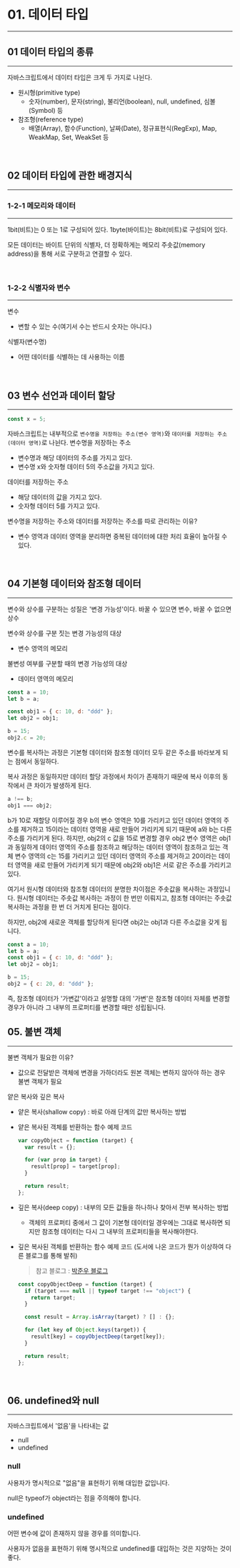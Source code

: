 # 01. 데이터 타입

---

## 01 데이터 타입의 종류

---

자바스크립트에서 데이터 타입은 크게 두 가지로 나뉜다.

- 원시형(primitive type)
  - 숫자(number), 문자(string), 불리언(boolean), null, undefined, 심볼(Symbol) 등
- 참조형(reference type)
  - 배열(Array), 함수(Function), 날짜(Date), 정규표현식(RegExp), Map, WeakMap, Set, WeakSet 등

<br />

## 02 데이터 타입에 관한 배경지식

---

### 1-2-1 메모리와 데이터

---

1bit(비트)는 0 또는 1로 구성되어 있다.
1byte(바이트)는 8bit(비트)로 구성되어 있다.

모든 데이터는 바이트 단위의 식별자, 더 정확하게는 메모리 주솟값(memory address)을 통해 서로 구분하고 연결할 수 있다.

<br />

### 1-2-2 식별자와 변수

---

변수

- 변할 수 있는 수(여기서 수는 반드시 숫자는 아니다.)

식별자(변수명)

- 어떤 데이터를 식별하는 데 사용하는 이름

<br />

## 03 변수 선언과 데이터 할당

---

```javascript
const x = 5;
```

자바스크립트는 내부적으로 `변수명을 저장하는 주소(변수 영역)`와 `데이터를 저장하는 주소(데이터 영역)`로 나뉜다.
변수명을 저장하는 주소

- 변수명과 해당 데이터의 주소를 가지고 있다.
- 변수명 x와 숫자형 데이터 5의 주소값을 가지고 있다.

데이터를 저장하는 주소

- 해당 데이터의 값을 가지고 있다.
- 숫자형 데이터 5를 가지고 있다.

변수명을 저장하는 주소와 데이터를 저장하는 주소를 따로 관리하는 이유?

- 변수 영역과 데이터 영역을 분리하면 중복된 데이터에 대한 처리 효율이 높아질 수 있다.

<br />

## 04 기본형 데이터와 참조형 데이터

---

변수와 상수를 구분하는 성질은 '변경 가능성'이다.
바꿀 수 있으면 변수, 바꿀 수 없으면 상수

변수와 상수를 구분 짓는 변경 가능성의 대상

- 변수 영역의 메모리

불변성 여부를 구분할 때의 변경 가능성의 대상

- 데이터 영역의 메모리

```javascript
const a = 10;
let b = a;

const obj1 = { c: 10, d: "ddd" };
let obj2 = obj1;

b = 15;
obj2.c = 20;
```

변수를 복사하는 과정은 기본형 데이터와 참조형 데이터 모두 같은 주소를 바라보게 되는 점에서 동일하다.

복사 과정은 동일하지만 데이터 할당 과정에서 차이가 존재하기 때문에 복사 이후의 동작에서 큰 차이가 발생하게 된다.

```javascript
a !== b;
obj1 === obj2;
```

b가 10로 재할당 이루어질 경우 b의 변수 영역은 10를 가리키고 있던 데이터 영역의 주소를 제거하고 15이라는 데이터 영역을 새로 만들어 가리키게 되기 때문에 a와 b는 다른 주소를 가리키게 된다.
하지만, obj2의 c 값을 15로 변경할 경우
obj2 변수 영역은 obj1과 동일하게 데이터 영역의 주소를 참조하고
해당하는 데이터 영역이 참조하고 있는 객체 변수 영역의 c는 15를 가리키고 있던 데이터 영역의 주소를 제거하고 20이라는 데이터 영역을 새로 만들어 가리키게 되기 때문에 obj2와 obj1은 서로 같은 주소를 가리키고 있다.

여기서 원시형 데이터와 참조형 데이터의 분명한 차이점은 주솟값을 복사하는 과정입니다.
원시형 데이터는 주솟값 복사하는 과정이 한 번만 이뤄지고,
참조형 데이터는 주솟값 복사하는 과정을 한 번 더 거치게 된다는 점이다.

하지만, obj2에 새로운 객체를 할당하게 된다면 obj2는 obj1과 다른 주소값을 갖게 됩니다.

```javascript
const a = 10;
let b = a;
const obj1 = { c: 10, d: "ddd" };
let obj2 = obj1;

b = 15;
obj2 = { c: 20, d: "ddd" };
```

즉, 참조형 데이터가 '가변값'이라고 설명할 대의 '가변'은 참조형 데이터 자체를 변경할 경우가 아니라 그 내부의 프로퍼티를 변경할 때만 성립됩니다.

## 05. 불변 객체

---

불변 객체가 필요한 이유?

- 값으로 전달받은 객체에 변경을 가하더라도 원본 객체는 변하지 않아야 하는 경우 불변 객체가 필요

얕은 복사와 깊은 복사

- 얕은 복사(shallow copy) : 바로 아래 단계의 값만 복사하는 방법

- 얕은 복사된 객체를 반환하는 함수 예제 코드

  ```js
  var copyObject = function (target) {
    var result = {};

    for (var prop in target) {
      result[prop] = target[prop];
    }

    return result;
  };
  ```

- 깊은 복사(deep copy) : 내부의 모든 값들을 하나하나 찾아서 전부 복사하는 방법

  - 객체의 프로퍼티 중에서 그 값이 기본형 데이터일 경우에는 그대로 복사하면 되지만 참조형 데이터는 다시 그 내부의 프로퍼티들을 복사해야한다.

- 깊은 복사된 객체를 반환하는 함수 예제 코드 (도서에 나온 코드가 뭔가 이상하여 다른 블로그를 통해 발취)

  > 참고 블로그 : [박준우 블로그](https://junwoo45.github.io/2019-09-23-deep_clone/)

  ```js
  const copyObjectDeep = function (target) {
    if (target === null || typeof target !== "object") {
      return target;
    }

    const result = Array.isArray(target) ? [] : {};

    for (let key of Object.keys(target)) {
      result[key] = copyObjectDeep(target[key]);
    }

    return result;
  };
  ```

<br />

## 06. undefined와 null

---

자바스크립트에서 '없음'을 나타내는 값

- null
- undefined

### null

사용자가 명시적으로 "없음"을 표현하기 위해 대입한 값입니다.

null은 typeof가 object라는 점을 주의해야 합니다.

### undefined

어떤 변수에 값이 존재하지 않을 경우를 의미합니다.

사용자가 없음을 표현하기 위해 명시적으로 undefined를 대입하는 것은 지양하는 것이 좋다.
